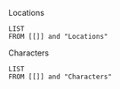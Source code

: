 
Locations
```dataview
LIST
FROM [[]] and "Locations"
```

Characters
```dataview 
LIST
FROM [[]] and "Characters"
```

